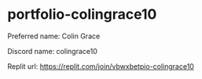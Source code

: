 # portfolio-colingrace10

Preferred name: Colin Grace

Discord name: colingrace10

Replit url: https://replit.com/join/vbwxbetpio-colingrace10
